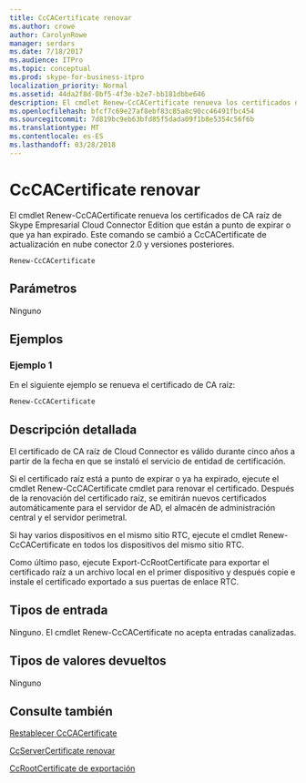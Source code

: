 ```yaml
---
title: CcCACertificate renovar
ms.author: crowe
author: CarolynRowe
manager: serdars
ms.date: 7/18/2017
ms.audience: ITPro
ms.topic: conceptual
ms.prod: skype-for-business-itpro
localization_priority: Normal
ms.assetid: 44da2f8d-0bf5-4f3e-b2e7-bb181dbbe646
description: El cmdlet Renew-CcCACertificate renueva los certificados de CA raíz de Skype Empresarial Cloud Connector Edition que están a punto de expirar o que ya han expirado. Este comando se cambió a CcCACertificate de actualización en nube conector 2.0 y versiones posteriores.
ms.openlocfilehash: bfcf7c69e27af8ebf83c85a8c90cc46491fbc454
ms.sourcegitcommit: 7d819bc9eb63bfd85f5dada09f1b8e5354c56f6b
ms.translationtype: MT
ms.contentlocale: es-ES
ms.lasthandoff: 03/28/2018
---
```

# <a name="renew-cccacertificate"></a>CcCACertificate renovar
 
El cmdlet Renew-CcCACertificate renueva los certificados de CA raíz de Skype Empresarial Cloud Connector Edition que están a punto de expirar o que ya han expirado. Este comando se cambió a CcCACertificate de actualización en nube conector 2.0 y versiones posteriores.
  
```
Renew-CcCACertificate
```

## <a name="parameters"></a>Parámetros

Ninguno
  
## <a name="examples"></a>Ejemplos
<a name="Examples"> </a>

### <a name="example-1"></a>Ejemplo 1

En el siguiente ejemplo se renueva el certificado de CA raíz:  
  
```
Renew-CcCACertificate 
```

## <a name="detailed-description"></a>Descripción detallada
<a name="DetailedDescription"> </a>

El certificado de CA raíz de Cloud Connector es válido durante cinco años a partir de la fecha en que se instaló el servicio de entidad de certificación.
  
Si el certificado raíz está a punto de expirar o ya ha expirado, ejecute el cmdlet Renew-CcCACertificate cmdlet para renovar el certificado. Después de la renovación del certificado raíz, se emitirán nuevos certificados automáticamente para el servidor de AD, el almacén de administración central y el servidor perimetral.
  
Si hay varios dispositivos en el mismo sitio RTC, ejecute el cmdlet Renew-CcCACertificate en todos los dispositivos del mismo sitio RTC.
  
Como último paso, ejecute Export-CcRootCertificate para exportar el certificado raíz a un archivo local en el primer dispositivo y después copie e instale el certificado exportado a sus puertas de enlace RTC.
  
## <a name="input-types"></a>Tipos de entrada
<a name="InputTypes"> </a>

Ninguno. El cmdlet Renew-CcCACertificate no acepta entradas canalizadas.
  
## <a name="return-types"></a>Tipos de valores devueltos
<a name="ReturnTypes"> </a>

Ninguno
  
## <a name="see-also"></a>Consulte también
<a name="ReturnTypes"> </a>

[Restablecer CcCACertificate](reset-cccacertificate.md)
  
[CcServerCertificate renovar](renew-ccservercertificate.md)
  
[CcRootCertificate de exportación](export-ccrootcertificate.md)
  

